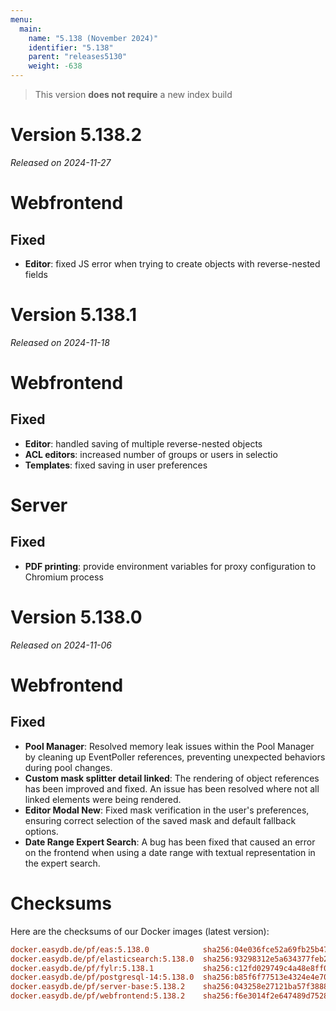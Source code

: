 ```yaml
---
menu:
  main:
    name: "5.138 (November 2024)"
    identifier: "5.138"
    parent: "releases5130"
    weight: -638
---
```


> This version **does not require** a new index build

# Version 5.138.2

*Released on 2024-11-27*

# Webfrontend

## Fixed

* **Editor**: fixed JS error when trying to create objects with reverse-nested fields

# Version 5.138.1

*Released on 2024-11-18*

# Webfrontend

## Fixed

* **Editor**: handled saving of multiple reverse-nested objects
* **ACL editors**: increased number of groups or users in selectio
* **Templates**: fixed saving in user preferences

# Server

## Fixed

* **PDF printing**: provide environment variables for proxy configuration to Chromium process

# Version 5.138.0

*Released on 2024-11-06*

# Webfrontend

## Fixed

- **Pool Manager**: Resolved memory leak issues within the Pool Manager by cleaning up EventPoller references, preventing unexpected behaviors during pool changes.
- **Custom mask splitter detail linked**: The rendering of object references has been improved and fixed. An issue has been resolved where not all linked elements were being rendered.
- **Editor Modal New**: Fixed mask verification in the user's preferences, ensuring correct selection of the saved mask and default fallback options.
- **Date Range Expert Search**: A bug has been fixed that caused an error on the frontend when using a date range with textual representation in the expert search.

# Checksums

Here are the checksums of our Docker images (latest version):

```ini
docker.easydb.de/pf/eas:5.138.0            sha256:04e036fce52a69fb25b47736e100126dc9401ac1f049a61feb422a0df4e61b79
docker.easydb.de/pf/elasticsearch:5.138.0  sha256:93298312e5a634377feb2db6a4ae77e13c392bed9a3533532b7012c7f32711c4
docker.easydb.de/pf/fylr:5.138.1           sha256:c12fd029749c4a48e8ff056a02730ed229217c3ecf6e16c55f0622257c3ea856
docker.easydb.de/pf/postgresql-14:5.138.0  sha256:b85f6f77513e4324e4e70fb76c6d03d18612ec90d8715a6f6642ac3fa3930bfc
docker.easydb.de/pf/server-base:5.138.2    sha256:043258e27121ba57f3888375a6f49f9a0b48174597b04284ce1e8c331f52d03a
docker.easydb.de/pf/webfrontend:5.138.2    sha256:f6e3014f2e647489d7528c39be60e00fa2da70e7d8bccedff3ea8f8fb4a8ea68
```
